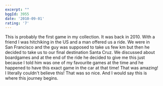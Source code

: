 ```yaml
---
excerpt: ""
bggId: 3955
date: '2010-09-01'
rating: '7'
---
```


This is probably the first game in my collection. It was back in 2010. With a friend I was hitchiking in the US and a man offered us a ride.
We were in San Francisco and the guy was supposed to take us few km but then he decided to take us to our final destination Santa Cruz. We discussed about boardgames and at the end of the ride he decided to give me this just because I told him was one of my favourite games at the time and he happened to have this exact game in the car at that time! That was amazing! I literally couldn't believe this! That was so nice. And I would say this is where this journey begins.
